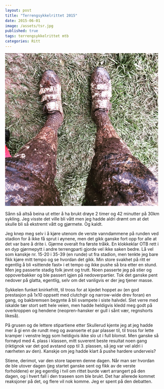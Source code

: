 ```yaml
---
layout: post
title: "Terrengsykkelrittet 2015"
date: 2015-06-01
image: /assets/tsr.jpg
published: true
tags: terrengsykkelrittet mtb 
categories: Ritt
---
```


<img src="/assets/tsr.jpg" alt="Gjørmebad" />

Sånn så altså beina ut etter å ha brukt drøye 2 timer og 42 minutter på 30km sykling. Jeg visste det ville bli vått men jeg hadde aldri drømt om at det skulle bli så ekstremt vått og gjørmete. Og kaldt. 

Jeg knep meg selv i å kjøre utenom de verste vanndammene på runden ved stadion for å ikke få sprut i øynene, men det gikk ganske fort opp for alle at det var bare å drite i. Gjørme overalt fra første tråkk. En klokkeklar OTB rett i en dyp gjørmepytt i andre terrengparti gjorde vel ikke saken bedre. Lå vel som kanskje nr. 15-20 i 35-39 (en runde) ut fra stadion, men tenkte jeg bare fikk kjøre mitt tempo og se hvordan det gikk. Min store svakhet på ritt er egentlig å bli «sittende fast» i et tempo og ikke pushe så bra etter en stund. Men jeg passerte stadig folk jevnt og trutt. Noen passerte jeg på stier og oppoverbakker og ble passert igjen på nedoverpartier. Tok det ganske pent nedover på glatta, egentlig, selv om det vanligvis er der jeg tjener masse. 

Sykkelen funket knirkefritt, til tross for at kjedet hoppet av (en god prestasjon på 1x10 oppsett med clutchgir og narrow-wide drev foran) en gang, og bakbremsen begynte å bli svampete i siste halvdel. Slet verre med iskalde tær stort sett hele veien, men hadde heldigvis kledd meg godt på overkroppen og hendene (neopren-hansker er gull i sånt vær, regnshorts likeså).

På grusen og de lettere stipartiene etter Skullerud kjente jeg at jeg hadde mer å gi enn de rundt meg og avanserte et par plasser til, til tross for lette kramper i venstre legg som heldigvis ikke slo ut i full blomst. Men ganske så fornøyd med 4. plass i klassen, mitt suverent beste resultat noen gang (riktignok var det god avstand opp til 3. plassen, så jeg var vel aldri i nærheten av den). Kanskje om jeg hadde klart å pushe hardere underveis? 

Stiene, derimot, var den store taperen denne dagen. Når man ser hvordan de ble utover dagen (jeg startet ganske sent og fikk av de verste forholdene) er jeg egentlig i tvil om rittet burde vært arrangert på den dagen, og i hvert fall i den traseen som ble brukt. Det har allerede kommet reaksjoner på det, og flere vil nok komme. Jeg er spent på den debatten. 

